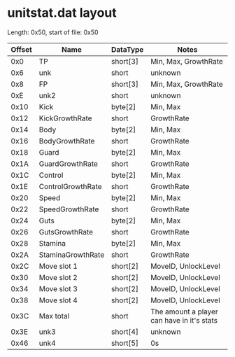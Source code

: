 # unitstat.dat layout
Length: 0x50, start of file: 0x50

| Offset | Name | DataType | Notes |
| --- | --- | --- | --- |
| 0x0 | TP | short[3] | Min, Max, GrowthRate |  
| 0x6 | unk | short | unknown |
| 0x8 | FP | short[3] | Min, Max, GrowthRate |
| 0xE | unk2 | short | unknown |
| 0x10 | Kick | byte[2] | Min, Max |
| 0x12 | KickGrowthRate | short | GrowthRate |
| 0x14 | Body | byte[2] | Min, Max |
| 0x16 | BodyGrowthRate | short | GrowthRate |
| 0x18 | Guard | byte[2] | Min, Max |
| 0x1A | GuardGrowthRate | short | GrowthRate |
| 0x1C | Control | byte[2] | Min, Max |
| 0x1E | ControlGrowthRate | short | GrowthRate |
| 0x20 | Speed | byte[2] | Min, Max |
| 0x22 | SpeedGrowthRate | short | GrowthRate |
| 0x24 | Guts | byte[2] | Min, Max |
| 0x26 | GutsGrowthRate | short | GrowthRate |
| 0x28 | Stamina | byte[2] | Min, Max |
| 0x2A | StaminaGrowthRate | short | GrowthRate |
| 0x2C | Move slot 1 | short[2] | MoveID, UnlockLevel |
| 0x30 | Move slot 2 | short[2] | MoveID, UnlockLevel |
| 0x34 | Move slot 3 | short[2] | MoveID, UnlockLevel |
| 0x38 | Move slot 4 | short[2] | MoveID, UnlockLevel |
| 0x3C | Max total | short | The amount a player can have in it's stats |
| 0x3E | unk3 | short[4] | unknown |
| 0x46 | unk4 | short[5] | 0s |
